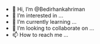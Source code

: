 - 👋 Hi, I’m @Bedirhankahriman
- 👀 I’m interested in ...
- 🌱 I’m currently learning ...
- 💞️ I’m looking to collaborate on ...
- 📫 How to reach me ...

<!---
Bedirhankahriman/Bedirhankahriman is a ✨ special ✨ repository because its `README.md` (this file) appears on your GitHub profile.
You can click the Preview link to take a look at your changes.
--->
